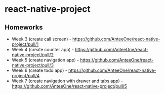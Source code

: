 # react-native-project

## Homeworks
- Week 3 (create call screen) - https://github.com/AnteeOne/react-native-project/pull/1
- Week 4 (create counter app) - https://github.com/AnteeOne/react-native-project/pull/2
- Week 5 (create navigation app) - https://github.com/AnteeOne/react-native-project/pull/3
- Week 6 (create todo app) - https://github.com/AnteeOne/react-native-project/pull/4
- Week 7 (create navigation with drawer and tabs app) - https://github.com/AnteeOne/react-native-project/pull/5
